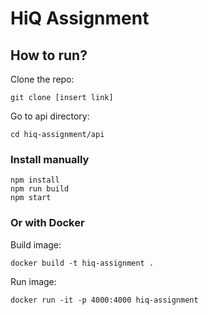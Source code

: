 # HiQ Assignment

## How to run?

Clone the repo:

```
git clone [insert link]
```

Go to api directory:

```
cd hiq-assignment/api
```

### Install manually

```
npm install
npm run build
npm start
```

### Or with Docker

Build image:

```
docker build -t hiq-assignment .
```

Run image:

```
docker run -it -p 4000:4000 hiq-assignment
```
